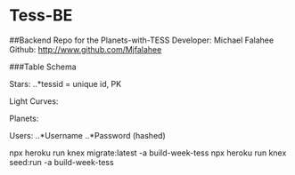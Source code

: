 # Tess-BE

##Backend Repo for the Planets-with-TESS
Developer: Michael Falahee
Github: http://www.github.com/Mjfalahee


###Table Schema

Stars:
..*tessid = unique id, PK

Light Curves:

Planets: 


Users:
..*Username
..*Password (hashed)

npx heroku run knex migrate:latest -a build-week-tess
npx heroku run knex seed:run -a build-week-tess